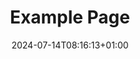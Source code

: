 ---
weight: 999
title: "Example Page"
description: ""
icon: "article"
date: "2024-07-14T08:16:13+01:00"
lastmod: "2024-07-14T08:16:13+01:00"
draft: true
toc: true
---